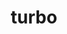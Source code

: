 ---
title: turbo
description: Configure Next.js with Turbopack-specific options
version: experimental
source: app/api-reference/config/next-config-js/turbopack
---